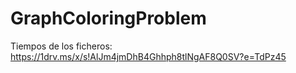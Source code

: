 # GraphColoringProblem
Tiempos de los ficheros: https://1drv.ms/x/s!AlJm4jmDhB4Ghhph8tlNgAF8Q0SV?e=TdPz45
